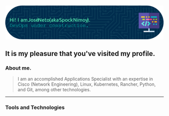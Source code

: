 ![](img/github-header-image.png)

## It is my pleasure that you've visited my profile.


### About me.

>I am an accomplished Applications Specialist with an expertise in Cisco (Network Engineering), Linux, Kubernetes, Rancher, Python, and Git, among other technologies.



___

### Tools and Technologies



<!--
**SpockIsCoding/SpockIsCoding** is a ✨ _special_ ✨ repository because its `README.md` (this file) appears on your GitHub profile.

Here are some ideas to get you started:

- 🔭 I’m currently working on ...
- 🌱 I’m currently learning ...
- 👯 I’m looking to collaborate on ...
- 🤔 I’m looking for help with ...
- 💬 Ask me about ...
- 📫 How to reach me: ...
- 😄 Pronouns: ...
- ⚡ Fun fact: ...
-->
